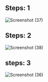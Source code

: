 
## Steps: 1
![Screenshot (37)](https://github.com/Shivam2709/ReaactProject-DiceGame/assets/54532795/52e3c604-8317-4b28-bca8-3655978ee82f)

## Steps: 2
![Screenshot (38)](https://github.com/Shivam2709/ReaactProject-DiceGame/assets/54532795/c37585b8-1b91-4d5a-bd02-48a8bedd3c50)

## steps: 3
![Screenshot (36)](https://github.com/Shivam2709/ReaactProject-DiceGame/assets/54532795/de14e0f0-8b3d-477d-85aa-b0254751e96d)

